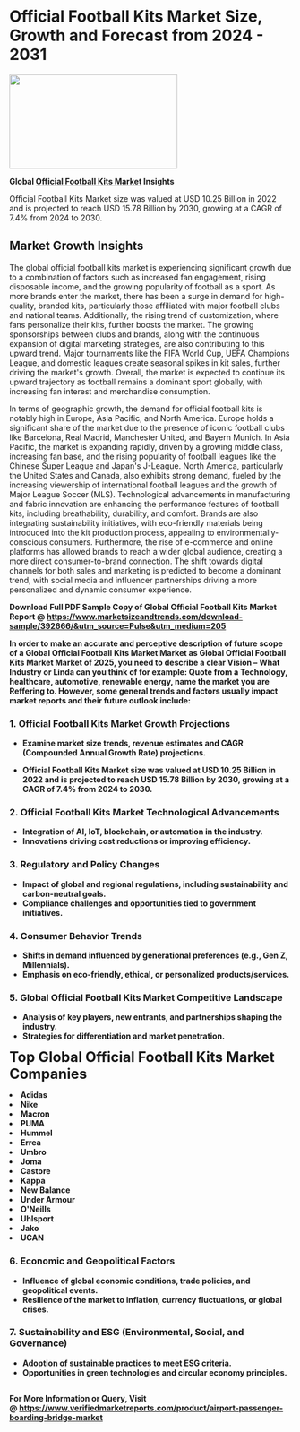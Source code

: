 <H1>Official Football Kits Market Size, Growth and Forecast from 2024 - 2031</H1><img class="aligncenter size-medium wp-image-584254" src="https://thirdeyenews.in/wp-content/uploads/2024/09/Global-Market-Research-300x168.jpeg" alt="" width="300" height="168" /><p><strong>Global&nbsp;<a href="https://www.marketsizeandtrends.com/download-sample/392666/&amp;utm_source=Pulse&amp;utm_medium=205">Official Football Kits Market</a> Insights</strong></p><p>Official Football Kits Market size was valued at USD 10.25 Billion in 2022 and is projected to reach USD 15.78 Billion by 2030, growing at a CAGR of 7.4% from 2024 to 2030.</p><p><h2>Market Growth Insights</h2> <p>The global official football kits market is experiencing significant growth due to a combination of factors such as increased fan engagement, rising disposable income, and the growing popularity of football as a sport. As more brands enter the market, there has been a surge in demand for high-quality, branded kits, particularly those affiliated with major football clubs and national teams. Additionally, the rising trend of customization, where fans personalize their kits, further boosts the market. The growing sponsorships between clubs and brands, along with the continuous expansion of digital marketing strategies, are also contributing to this upward trend. Major tournaments like the FIFA World Cup, UEFA Champions League, and domestic leagues create seasonal spikes in kit sales, further driving the market's growth. Overall, the market is expected to continue its upward trajectory as football remains a dominant sport globally, with increasing fan interest and merchandise consumption.</p> <p><strong></strong></p> <p>In terms of geographic growth, the demand for official football kits is notably high in Europe, Asia Pacific, and North America. Europe holds a significant share of the market due to the presence of iconic football clubs like Barcelona, Real Madrid, Manchester United, and Bayern Munich. In Asia Pacific, the market is expanding rapidly, driven by a growing middle class, increasing fan base, and the rising popularity of football leagues like the Chinese Super League and Japan's J-League. North America, particularly the United States and Canada, also exhibits strong demand, fueled by the increasing viewership of international football leagues and the growth of Major League Soccer (MLS). Technological advancements in manufacturing and fabric innovation are enhancing the performance features of football kits, including breathability, durability, and comfort. Brands are also integrating sustainability initiatives, with eco-friendly materials being introduced into the kit production process, appealing to environmentally-conscious consumers. Furthermore, the rise of e-commerce and online platforms has allowed brands to reach a wider global audience, creating a more direct consumer-to-brand connection. The shift towards digital channels for both sales and marketing is predicted to become a dominant trend, with social media and influencer partnerships driving a more personalized and dynamic consumer experience. <p><strong></p><p><span class=""><strong>Download Full PDF Sample Copy of Global Official Football Kits Market Report</strong> @ <a href="https://www.marketsizeandtrends.com/download-sample/392666/&amp;utm_source=Pulse&amp;utm_medium=205" target="_blank">https://www.marketsizeandtrends.com/download-sample/392666/&amp;utm_source=Pulse&amp;utm_medium=205</a></span></p><p>In order to make an accurate and perceptive description of future scope of a Global&nbsp;Official Football Kits Market Market as Global&nbsp;Official Football Kits Market Market of 2025, you need to describe a clear Vision &ndash; What Industry or Linda can you think of for example: Quote from a Technology, healthcare, automotive, renewable energy, name the market you are Reffering to. However, some general trends and factors usually impact market reports and their future outlook include:</p><h3>1.&nbsp;<strong>Official Football Kits Market Growth Projections</strong></h3><ul><li>Examine market size trends, revenue estimates and CAGR (Compounded Annual Growth Rate) projections.</li><li><p>Official Football Kits Market size was valued at USD 10.25 Billion in 2022 and is projected to reach USD 15.78 Billion by 2030, growing at a CAGR of 7.4% from 2024 to 2030.</p></li></ul><h3>2.&nbsp;<strong>Official Football Kits Market Technological Advancements</strong></h3><ul><li>Integration of AI, IoT, blockchain, or automation in the industry.</li><li>Innovations driving cost reductions or improving efficiency.</li></ul><h3>3.&nbsp;<strong>Regulatory and Policy Changes</strong></h3><ul><li>Impact of global and regional regulations, including sustainability and carbon-neutral goals.</li><li>Compliance challenges and opportunities tied to government initiatives.</li></ul><h3>4.&nbsp;<strong>Consumer Behavior Trends</strong></h3><ul><li>Shifts in demand influenced by generational preferences (e.g., Gen Z, Millennials).</li><li>Emphasis on eco-friendly, ethical, or personalized products/services.</li></ul><h3>5.&nbsp;<strong>Global Official Football Kits Market Competitive Landscape</strong></h3><ul><li>Analysis of key players, new entrants, and partnerships shaping the industry.</li><li>Strategies for differentiation and market penetration.</li></ul><p data-pm-slice="1 1 []"><span style="color: inherit; font-family: inherit; font-size: 25px;">Top Global Official Football Kits Market Companies</span></p><div class="" data-test-id=""><p><li>Adidas</li><li> Nike</li><li> Macron</li><li> PUMA</li><li> Hummel</li><li> Errea</li><li> Umbro</li><li> Joma</li><li> Castore</li><li> Kappa</li><li> New Balance</li><li> Under Armour</li><li> O'Neills</li><li> Uhlsport</li><li> Jako</li><li> UCAN</li></p></div><h3>6.&nbsp;<strong>Economic and Geopolitical Factors</strong></h3><ul><li>Influence of global economic conditions, trade policies, and geopolitical events.</li><li>Resilience of the market to inflation, currency fluctuations, or global crises.</li></ul><h3>7.&nbsp;<strong>Sustainability and ESG (Environmental, Social, and Governance)</strong></h3><ul><li>Adoption of sustainable practices to meet ESG criteria.</li><li>Opportunities in green technologies and circular economy principles.</li></ul><h2><strong style="font-size: 14px;">For More Information or Query, Visit @&nbsp;</strong><a style="background-color: #ffffff; font-size: 14px;" href="https://www.marketsizeandtrends.com/report/official-football-kits-market/" target="_blank">https://www.verifiedmarketreports.com/product/airport-passenger-boarding-bridge-market</a></h2>
